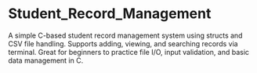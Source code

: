 # Student_Record_Management
A simple C-based student record management system using structs and CSV file handling. Supports adding, viewing, and searching records via terminal. Great for beginners to practice file I/O, input validation, and basic data management in C.
